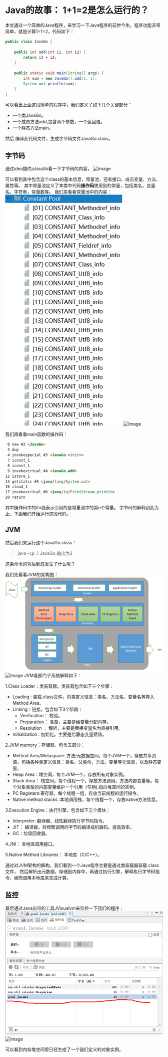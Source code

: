 # Java的故事： 1+1=2是怎么运行的？

本文通过一个简单的Java程序，来学习一下Java程序的前世今生。程序功能非常简单，就是计算1=1=2，代码如下：
```java
public class JavaGo {

    public int add(int i1, int i2) {
        return i1 + i2;
    }

    public static void main(String[] args) {
        int sum = new JavaGo().add(1, 1);
        System.out.println(sum);
    }
}
```

可以看出上面这段简单的程序中，我们定义了如下几个关键部分：

* 一个类JavaGo。
* 一个成员方法add,包含两个参数，一个返回值。
* 一个静态方法main。

然后
编译此代码文件，生成字节码文件JavaGo.class。

## 字节码

通过idea插件jclasslib看一下字节码的内容，
![Image](https://user-images.githubusercontent.com/9264588/79710502-be550f80-82f7-11ea-9c28-e38a34b74fbe.png)

可以看到其中包含这个class的基本信息，常量池，还有接口、成员变量、方法、属性等。
其中常量池定义了本类中代码**操作码**使用到的常量，包括类名，变量名，字符串，常量数等。
我们来看看常量池中的内容：
![Image](./images/constantpool_javago.png)
![Image](https://user-images.githubusercontent.com/9264588/79710684-581cbc80-82f8-11ea-8e93-06374cae783a.png)

我们再看看main函数的操作码：
```html
 0 new #2 <JavaGo>
 3 dup
 4 invokespecial #3 <JavaGo.<init>>
 7 iconst_1
 8 iconst_1
 9 invokevirtual #4 <JavaGo.add>
12 istore_1
13 getstatic #5 <java/lang/System.out>
16 iload_1
17 invokevirtual #6 <java/io/PrintStream.println>
20 return
```
其中操作码中的#n就表示引用的是常量池中的第n个常量。
字节码的解释到此为止。下面我们开始运行这段代码。

## JVM
然后我们来运行这个JavaGo.class：
>java -cp .\ JavaGo
输出为2

这条命令的背后到底发生了什么呢？

我们先看看JVM的架构图：
![Image](./images/jvm_architecture.png)
![Image](https://user-images.githubusercontent.com/9264588/79710757-839fa700-82f8-11ea-8e02-8e01e9a7009a.png)
JVM各部门子系统解释如下：

1.Class Loader：类装载器。类装载包含如下三个步骤：
   * Loading : 装载.class文件，将类定义信息：类名、方法名、变量名等存入Method Area。
   * Linking：链接。包含如下3个阶段：
     * Verification： 校验。
     * Preparation：  准备，主要是给变量分配内存。
     * Resolution ：  解析，主要是替换变量名为直接引用。
   * Initialization : 初始化。主要是给静态变量赋值。
     

2.JVM memory：存储器。包含五部分：
   * Method Area/Metaspace: 方法/元数据空间，每个JVM一个，存放共享资源。包括各种类定义信息：类名，父类命，方法，变量等元信息，以及静态变量。
   * Heap Area：堆空间，每个JVM一个，存放所有对象实例。
   * Stack Area： 栈空间，每个线程一个，存放方法调用，方法内部变量等。每个对象类型的内部变量维护一个引用（句柄),指向堆空间的实例。
   * PC Registers:寄存器，每个线程一组，存放当前线程的运行指令。
   * Native method stacks :本地调用栈，每个线程一个，存放native方法信息。

3.Execution Engine：执行引擎。包含如下三个模块：
   * Interpreter: 翻译器，线性翻译执行字节码指令。
   * JIT： 编译器，将频繁调用的字节码编译成机器码，提高效率。
   * GC：垃圾回收器。
   
4.JNI： 本地库调用接口。

5.Native Method Libraries： 本地库（C/C++）。

通过对JVM架构的解构，我们看到一个Java程序主要是通过类装载器装载.class文件，
然后解析出元数据，存储到内存中，再通过执行引擎，解释执行字节码指令，继而调用本地库来完成计算。

## 监控
最后通过Java自带的工具JVisualvm来监控一下我们的程序：
![Image](./images/visualvm_javago_instance.png)
![Image](https://user-images.githubusercontent.com/9264588/79710782-95814a00-82f8-11ea-91c1-460f268c2bb8.png)

可以看到内存堆空间里已经生成了一个我们定义的对象实例。